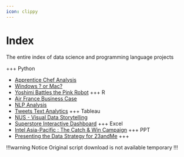 ```yaml
---
icon: clippy
---
```


# Index

The entire index of data science and programming language projects

+++ Python

- [Apprentice Chef Analysis](https://marvin-jung.github.io/portfolio/featured-projects/apprentice-chef-analysis-report/)
- [Windows ? or Mac?](https://marvin-jung.github.io/portfolio/featured-projects/windows-or-mac/)
- [Yoshimi Battles the Pink Robot](https://marvin-jung.github.io/portfolio/more-projects/yoshimi-battles-the-pink-robot/)
+++ R
- [Air France Business Case](https://marvin-jung.github.io/portfolio/more-projects/air-france-business-case/)
- [NLP Analysis](https://marvin-jung.github.io/portfolio/more-projects/nlp-analysis/)
- [Tweets Text Analytics](https://marvin-jung.github.io/portfolio/featured-projects/tweets-text-analytics/)
+++ Tableau
- [NUS - Visual Data Storytelling](https://marvin-jung.github.io/portfolio/more-projects/nus---visual-data-storytelling/)
- [Superstore Interactive Dashboard](https://marvin-jung.github.io/portfolio/featured-projects/superstore-interactive-dashboard/)
+++ Excel
- [Intel Asia-Pacific : The Catch & Win Campaign](https://marvin-jung.github.io/portfolio/featured-projects/intel-asia-pacific---the-catch--win-campaign/)
+++ PPT
- [Presenting the Data Strategy for 23andMe](https://marvin-jung.github.io/portfolio/more-projects/presenting-the-data-strategy-for-23andme/)
+++

!!!warning Notice
Original script download is not available temporary
!!!
